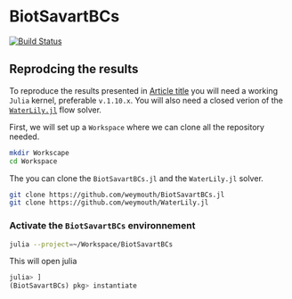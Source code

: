 # BiotSavartBCs

[![Build Status](https://github.com/weymouth/BiotSavartBCs.jl/actions/workflows/CI.yml/badge.svg?branch=master)](https://github.com/weymouth/BiotSavartBCs.jl/actions/workflows/CI.yml?query=branch%3Amaster)

## Reprodcing the results

To reproduce the results presented in [Article title](https://www.sciencedirect.com/journal/journal-of-computational-physics) you will need a working `Julia` kernel, preferable `v.1.10.x`. You will also need a closed verion of the [`WaterLily.jl`](https://github.com/weymouth/WaterLily.jl) flow solver.

First, we will set up a `Workspace` where we can clone all the repository needed.
```bash
mkdir Workscape
cd Workspace
```
The you can clone the `BiotSavartBCs.jl` and the `WaterLily.jl` solver.
```bash
git clone https://github.com/weymouth/BiotSavartBCs.jl
git clone https://github.com/weymouth/WaterLily.jl
```

### Activate the `BiotSavartBCs` environnement

```bash
julia --project=~/Workspace/BiotSavartBCs
```
This will open julia
```julia
julia> ]
(BiotSavartBCs) pkg> instantiate
```